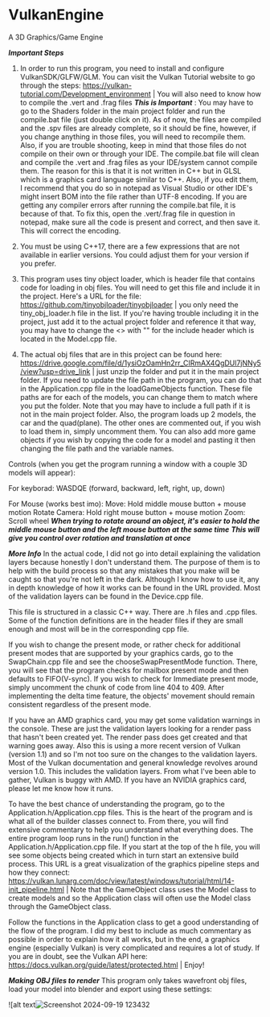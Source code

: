 # VulkanEngine
 A 3D Graphics/Game Engine

***Important Steps***
 1. In order to run this program, you need to install and configure VulkanSDK/GLFW/GLM. You can visit the Vulkan Tutorial website to go through the steps: https://vulkan-tutorial.com/Development_environment | You will also need to know how to compile the .vert and .frag files ***This is Important*** : You may have to go to the Shaders folder in the main project folder and run the compile.bat file (just double click on it). As of now, the files are compiled and the .spv files are already complete, so it should be fine, however, if you change anything in those files, you will need to recompile them. Also, if you are trouble shooting, keep in mind that those files do not compile on their own or through your IDE. The compile.bat file will clean and compile the .vert and .frag files as your IDE/system cannot compile them. The reason for this is that it is not written in C++ but in GLSL which is a graphics card language similar to C++. Also, if you edit them, I recommend that you do so in notepad as Visual Studio or other IDE's might insert BOM into the file rather than UTF-8 encoding. If you are getting any compiler errors after running the compile.bat file, it is because of that. To fix this, open the .vert/.frag file in question in notepad, make sure all the code is present and correct, and then save it. This will correct the encoding.
 
 2. You must be using C++17, there are a few expressions that are not available in earlier versions. You could adjust them for your version if you prefer. 
 
 3. This program uses tiny object loader, which is header file that contains code for loading in obj files. You will need to get this file and include it in the project. Here's a URL for the file: https://github.com/tinyobjloader/tinyobjloader | you only need the tiny_obj_loader.h file in the list. If you're having trouble including it in the project, just add it to the actual project folder and reference it that way, you may have to change the <> with "" for the include header which is located in the Model.cpp file. 
 
 4. The actual obj files that are in this project can be found here: https://drive.google.com/file/d/1ysiOzOamHn2rr_CIRmAX4QgDUl7jNNy5/view?usp=drive_link | just unzip the folder and put it in the main project folder. If you need to update the file path in the program, you can do that in the Application.cpp file in the loadGameObjects function. These file paths are for each of the models, you can change them to match where you put the folder. Note that you may have to include a full path if it is not in the main project folder. Also, the program loads up 2 models, the car and the quad(plane). The other ones are commented out, if you wish to load them in, simply uncomment them. You can also add more game objects if you wish by copying the code for a model and pasting it then changing the file path and the variable names.

 Controls (when you get the program running a window with a couple 3D models will appear):

 For keyborad: WASDQE (forward, backward, left, right, up, down)

 For Mouse (works best imo):
 Move: Hold middle mouse button + mouse motion
 Rotate Camera: Hold right mouse button + mouse motion
 Zoom: Scroll wheel
                        ***When trying to rotate around an object, it's easier to hold the***
                        ***middle mouse button and the left mouse button at the same time***
                        ***This will give you control over rotation and translation at once***
 
 ***More Info***
 In the actual code, I did not go into detail explaining the validation layers because honestly I don't understand them. The purpose of them is to help with the build process so that any mistakes that you make will be caught so that you're not left in the dark. Although I know how to use it, any in depth knowledge of how it works can be found in the URL provided. Most of the validation layers can be found in the Device.cpp file.

 This file is structured in a classic C++ way. There are .h files and .cpp files. Some of the function definitions are in the header files if they are small enough and most will be in the corresponding cpp file.

 If you wish to change the present mode, or rather check for additional present modes that are supported by your graphics cards, go to the SwapChain.cpp file and see the chooseSwapPresentMode function. There, you will see that the program checks for mailbox present mode and then defaults to FIFO(V-sync). If you wish to check for Immediate present mode, simply uncomment the chunk of code from line 404 to 409. After implementing the delta time feature, the objects' movement should remain consistent regardless of the present mode.

 If you have an AMD graphics card, you may get some validation warnings in the console. These are just the validation layers looking for a render pass that hasn't been created yet. The render pass does get created and that warning goes away. Also this is using a more recent version of Vulkan (version 1.1) and so I'm not too sure on the changes to the validation layers. Most of the Vulkan documentation and general knowledge revolves around version 1.0. This includes the validation layers. From what I've been able to gather, Vulkan is  buggy with AMD. If you have an NVIDIA graphics card, please let me know how it runs.

To have the best chance of understanding the program, go to the Application.h/Application.cpp files. This is the heart of the program and is what all of the builder classes connect to. From there, you will find extensive commentary to help you understand what everything does. The entire program loop runs in the run() function in the Application.h/Application.cpp file. If you start at the top of the h file, you will see some objects being created which in turn start an extensive build process. This URL is a great visualization of the graphics pipeline steps and how they connect: https://vulkan.lunarg.com/doc/view/latest/windows/tutorial/html/14-init_pipeline.html | Note that the GameObject class uses the Model class to create models and so the Application class will often use the Model class through the GameObject class.

Follow the functions in the Application class to get a good understanding of the flow of the program. I did my best to include as much commentary as possible in order to explain how it all works, but in the end, a graphics engine (especially Vulkan) is very complicated and requires a lot of study. If you are in doubt, see the Vulkan API here: https://docs.vulkan.org/guide/latest/protected.html | Enjoy!

***Making OBJ files to render***
This program only takes wavefront obj files, load your model into blender and export using these settings:

![alt text![Screenshot 2024-09-19 123432](https://github.com/user-attachments/assets/c607fa6c-e69e-4c7d-994f-e6ab28b60ba2)
